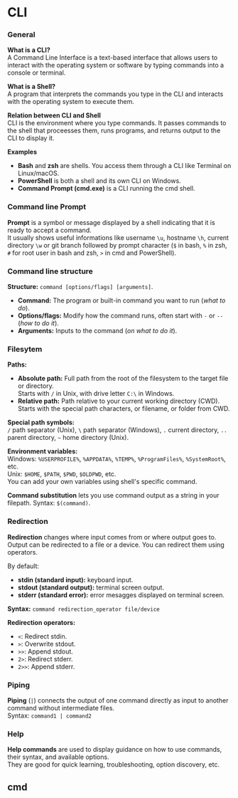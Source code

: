 # CLI

### **General**

**What is a CLI?**  
A Command Line Interface is a text-based interface that allows users to interact with the operating system or software by typing commands into a console or terminal.

**What is a Shell?**  
A program that interprets the commands you type in the CLI and interacts with the operating system to execute them.

**Relation between CLI and Shell**  
CLI is the environment where you type commands. It passes commands to the shell that proceesses them, runs programs, and returns output to the CLI to display it.

**Examples**
- **Bash** and **zsh** are shells. You access them through a CLI like Terminal on Linux/macOS.
- **PowerShell** is both a shell and its own CLI on Windows.
- **Command Prompt (cmd.exe)** is a CLI running the cmd shell.

### **Command line Prompt**

**Prompt** is a symbol or message displayed by a shell indicating that it is ready to accept a command.  
It usually shows useful informations like username `\u`, hostname `\h`, current directory `\w` or git branch followed by prompt character (`$` in bash, `%` in zsh, `#` for root user in bash and zsh, `>` in cmd and PowerShell).

### **Command line structure**  

**Structure:** `command [options/flags] [arguments]`.
- **Command:** The program or built-in command you want to run (*what to do*).
- **Options/flags:** Modify how the command runs, often start with `-` or `--` (*how to do it*).
- **Arguments:** Inputs to the command (*on what to do it*).

### **Filesytem**  

**Paths:**  
- **Absolute path:** Full path from the root of the filesystem to the target file or directory.  
Starts with `/` in Unix, with drive letter `C:\` in Windows.
- **Relative path:** Path relative to your current working directory (CWD).  
Starts with the special path characters, or filename, or folder from CWD.

**Special path symbols:**  
`/` path separator (Unix), `\` path separator (Windows), `.` current directory, `..` parent directory, `~` home directory (Unix).

**Environment variables:**  
Windows: `%USERPROFILE%`, `%APPDATA%`, `%TEMP%`, `%ProgramFiles%`, `%SystemRoot%`, etc.  
Unix: `$HOME`, `$PATH`, `$PWD`, `$OLDPWD`, etc.  
You can add your own variables using shell's specific command.

**Command substitution** lets you use command output as a string in your filepath. Syntax: `$(command)`.

### **Redirection**

**Redirection** changes where input comes from or where output goes to. Output can be redirected to a file or a device. You can redirect them using operators.

By default:
- **stdin (standard input):** keyboard input.
- **stdout (standard output):** terminal screen output.
- **stderr (standard error):** error mesagges displayed on terminal screen.

**Syntax:** `command redirection_operator file/device`

**Redirection operators:** 
- `<`: Redirect stdin.
- `>`: Overwrite stdout.
- `>>`: Append stdout.
- `2>`: Redirect stderr.
- `2>>`: Append stderr.

### **Piping**

**Piping** (`|`) connects the output of one command directly as input to another command without intermediate files.  
Syntax: `command1 | command2`

### **Help**

**Help commands** are used to display guidance on how to use commands, their syntax, and available options.  
They are good for quick learning, troubleshooting, option discovery, etc.

## cmd